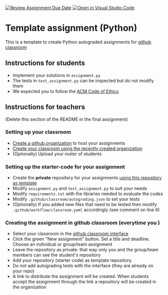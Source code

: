 [![Review Assignment Due Date](https://classroom.github.com/assets/deadline-readme-button-22041afd0340ce965d47ae6ef1cefeee28c7c493a6346c4f15d667ab976d596c.svg)](https://classroom.github.com/a/42GQK2hK)
[![Open in Visual Studio Code](https://classroom.github.com/assets/open-in-vscode-2e0aaae1b6195c2367325f4f02e2d04e9abb55f0b24a779b69b11b9e10269abc.svg)](https://classroom.github.com/online_ide?assignment_repo_id=19304941&assignment_repo_type=AssignmentRepo)
# Template assignment (Python)

This is a template to create Python autograded assignments for [github classroom](https://classroom.github.com/classrooms)

## Instructions for students

- Implement your solutions in `assignment.py`
- The tests in `test_assignment.py` can be inspected but do not modify them
- We expected you to follow the [ACM Code of Ethics](https://www.acm.org/code-of-ethics)


## Instructions for teachers 

(Delete this section of the README in the final assignment)

### Setting up your classroom 

- [Create a github organization](https://docs.github.com/en/organizations/collaborating-with-groups-in-organizations/creating-a-new-organization-from-scratch) to host your assignments
- [Create your classroom using the recently created organization](https://docs.github.com/en/education/manage-coursework-with-github-classroom/teach-with-github-classroom/manage-classrooms)
- (Optionally) Upload your roster of students


### Setting up the starter-code for your assignment 

- Create the **private** repository for your assignments [using this repository as template](https://docs.github.com/en/repositories/creating-and-managing-repositories/creating-a-repository-from-a-template)
- Modify `assignment.py` and `test_assignment.py` to suit your needs
- Modify `requirements.txt` with the libraries needed to evaluate the codes
- Modify `.github/classroom/autograding.json` to set your tests
- (Optionally) If you added new files that need to be tested then modify `.github/workflow/classroom.yaml` accordingly (see comment on line 6)


### Creating the assignment in github classroom (everytime you )

- Select your classroom in the [github classroom interface](https://classroom.github.com/classrooms)
- Click the green "New assignment" button. Set a title and deadline. Choose an individual or group/team assignment
- Leave the repository as private: that way only you and the group/team members can see the student's repository
- Add your repository (starter code) as template repository. 
- Do not add autograding tests with the interface (they are already on your repo)
- A link to distribute the assignment will be created. When students accept the assignment through the link a repository will be created in the organization